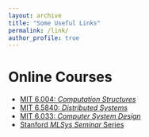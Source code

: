 ```yaml
---
layout: archive
title: "Some Useful Links"
permalink: /link/
author_profile: true
---
```

# Online Courses
- [MIT 6.004: *Computation Structures*](https://ocw.mit.edu/courses/6-004-computation-structures-spring-2017/)
- [MIT 6.5840: *Distributed Systems*](https://pdos.csail.mit.edu/6.824/)
- [MIT 6.033: *Computer System Design*](https://web.mit.edu/6.033/www/)
- [Stanford *MLSys Seminar* Series](https://mlsys.stanford.edu/)
